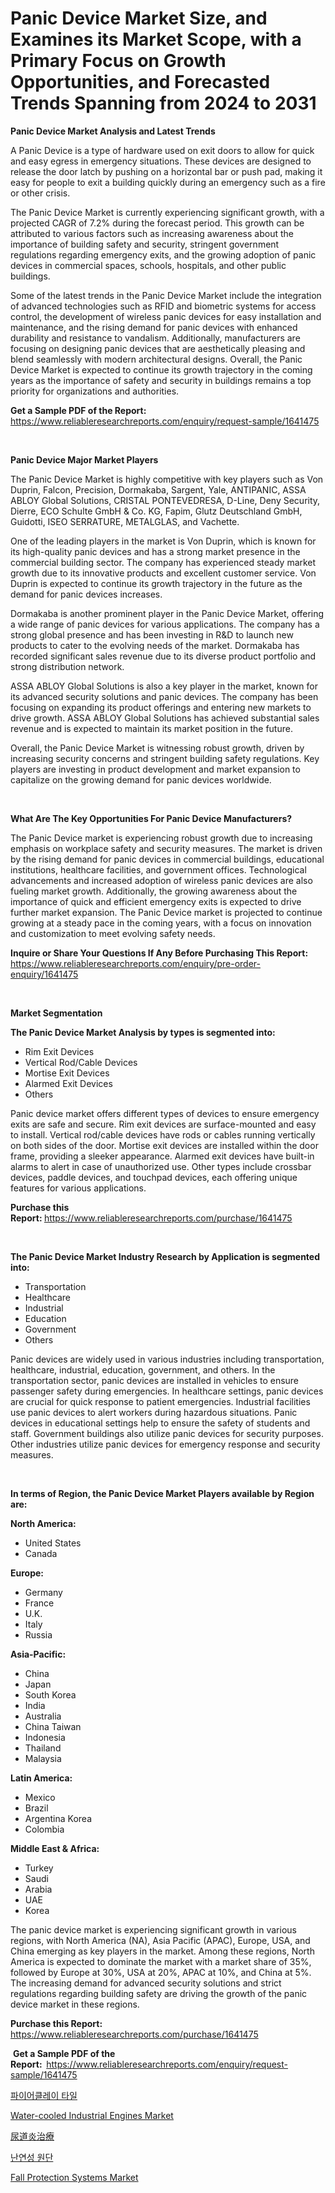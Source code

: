 <p><h1>Panic Device Market Size, and Examines its Market Scope, with a Primary Focus on Growth Opportunities, and Forecasted Trends Spanning from 2024 to 2031</h1></p><p><strong>Panic Device Market Analysis and Latest Trends</strong></p>
<p><p>A Panic Device is a type of hardware used on exit doors to allow for quick and easy egress in emergency situations. These devices are designed to release the door latch by pushing on a horizontal bar or push pad, making it easy for people to exit a building quickly during an emergency such as a fire or other crisis.</p><p>The Panic Device Market is currently experiencing significant growth, with a projected CAGR of 7.2% during the forecast period. This growth can be attributed to various factors such as increasing awareness about the importance of building safety and security, stringent government regulations regarding emergency exits, and the growing adoption of panic devices in commercial spaces, schools, hospitals, and other public buildings.</p><p>Some of the latest trends in the Panic Device Market include the integration of advanced technologies such as RFID and biometric systems for access control, the development of wireless panic devices for easy installation and maintenance, and the rising demand for panic devices with enhanced durability and resistance to vandalism. Additionally, manufacturers are focusing on designing panic devices that are aesthetically pleasing and blend seamlessly with modern architectural designs. Overall, the Panic Device Market is expected to continue its growth trajectory in the coming years as the importance of safety and security in buildings remains a top priority for organizations and authorities.</p></p>
<p><strong>Get a Sample PDF of the Report:&nbsp;</strong> <a href="https://www.reliableresearchreports.com/enquiry/request-sample/1641475">https://www.reliableresearchreports.com/enquiry/request-sample/1641475</a></p>
<p>&nbsp;</p>
<p><strong>Panic Device Major Market Players</strong></p>
<p><p>The Panic Device Market is highly competitive with key players such as Von Duprin, Falcon, Precision, Dormakaba, Sargent, Yale, ANTIPANIC, ASSA ABLOY Global Solutions, CRISTAL PONTEVEDRESA, D-Line, Deny Security, Dierre, ECO Schulte GmbH & Co. KG, Fapim, Glutz Deutschland GmbH, Guidotti, ISEO SERRATURE, METALGLAS, and Vachette.</p><p>One of the leading players in the market is Von Duprin, which is known for its high-quality panic devices and has a strong market presence in the commercial building sector. The company has experienced steady market growth due to its innovative products and excellent customer service. Von Duprin is expected to continue its growth trajectory in the future as the demand for panic devices increases.</p><p>Dormakaba is another prominent player in the Panic Device Market, offering a wide range of panic devices for various applications. The company has a strong global presence and has been investing in R&D to launch new products to cater to the evolving needs of the market. Dormakaba has recorded significant sales revenue due to its diverse product portfolio and strong distribution network.</p><p>ASSA ABLOY Global Solutions is also a key player in the market, known for its advanced security solutions and panic devices. The company has been focusing on expanding its product offerings and entering new markets to drive growth. ASSA ABLOY Global Solutions has achieved substantial sales revenue and is expected to maintain its market position in the future.</p><p>Overall, the Panic Device Market is witnessing robust growth, driven by increasing security concerns and stringent building safety regulations. Key players are investing in product development and market expansion to capitalize on the growing demand for panic devices worldwide.</p></p>
<p>&nbsp;</p>
<p><strong>What Are The Key Opportunities For Panic Device Manufacturers?</strong></p>
<p><p>The Panic Device market is experiencing robust growth due to increasing emphasis on workplace safety and security measures. The market is driven by the rising demand for panic devices in commercial buildings, educational institutions, healthcare facilities, and government offices. Technological advancements and increased adoption of wireless panic devices are also fueling market growth. Additionally, the growing awareness about the importance of quick and efficient emergency exits is expected to drive further market expansion. The Panic Device market is projected to continue growing at a steady pace in the coming years, with a focus on innovation and customization to meet evolving safety needs.</p></p>
<p><strong>Inquire or Share Your Questions If Any Before Purchasing This Report:</strong> <a href="https://www.reliableresearchreports.com/enquiry/pre-order-enquiry/1641475">https://www.reliableresearchreports.com/enquiry/pre-order-enquiry/1641475</a></p>
<p>&nbsp;</p>
<p><strong>Market Segmentation</strong></p>
<p><strong>The Panic Device Market Analysis by types is segmented into:</strong></p>
<p><ul><li>Rim Exit Devices</li><li>Vertical Rod/Cable Devices</li><li>Mortise Exit Devices</li><li>Alarmed Exit Devices</li><li>Others</li></ul></p>
<p><p>Panic device market offers different types of devices to ensure emergency exits are safe and secure. Rim exit devices are surface-mounted and easy to install. Vertical rod/cable devices have rods or cables running vertically on both sides of the door. Mortise exit devices are installed within the door frame, providing a sleeker appearance. Alarmed exit devices have built-in alarms to alert in case of unauthorized use. Other types include crossbar devices, paddle devices, and touchpad devices, each offering unique features for various applications.</p></p>
<p><strong>Purchase this Report:&nbsp;</strong><a href="https://www.reliableresearchreports.com/purchase/1641475">https://www.reliableresearchreports.com/purchase/1641475</a></p>
<p>&nbsp;</p>
<p><strong>The Panic Device Market Industry Research by Application is segmented into:</strong></p>
<p><ul><li>Transportation</li><li>Healthcare</li><li>Industrial</li><li>Education</li><li>Government</li><li>Others</li></ul></p>
<p><p>Panic devices are widely used in various industries including transportation, healthcare, industrial, education, government, and others. In the transportation sector, panic devices are installed in vehicles to ensure passenger safety during emergencies. In healthcare settings, panic devices are crucial for quick response to patient emergencies. Industrial facilities use panic devices to alert workers during hazardous situations. Panic devices in educational settings help to ensure the safety of students and staff. Government buildings also utilize panic devices for security purposes. Other industries utilize panic devices for emergency response and security measures.</p></p>
<p>&nbsp;</p>
<p><strong>In terms of Region, the Panic Device Market Players available by Region are:</strong></p>
<p>
    <p> <strong> North America: </strong>
        <ul>
            <li>United States</li>
            <li>Canada</li>
        </ul>
        </p> 
    <p> <strong> Europe: </strong>
        <ul>
            <li>Germany</li>
            <li>France</li>
            <li>U.K.</li>
            <li>Italy</li>
            <li>Russia</li>
        </ul>
        </p> 
    <p> <strong> Asia-Pacific: </strong>
        <ul>
            <li>China</li>
            <li>Japan</li>
            <li>South Korea</li>
            <li>India</li>
            <li>Australia</li>
            <li>China Taiwan</li>
            <li>Indonesia</li>
            <li>Thailand</li>
            <li>Malaysia</li>
        </ul>
        </p> 
    <p> <strong> Latin America: </strong>
        <ul>
            <li>Mexico</li>
            <li>Brazil</li>
            <li>Argentina Korea</li>
            <li>Colombia</li>
        </ul>
        </p> 
    <p> <strong> Middle East & Africa: </strong>
        <ul>
            <li>Turkey</li>
            <li>Saudi</li>
            <li>Arabia</li>
            <li>UAE</li>
            <li>Korea</li>
        </ul>
    </p>
    </p>
<p><p>The panic device market is experiencing significant growth in various regions, with North America (NA), Asia Pacific (APAC), Europe, USA, and China emerging as key players in the market. Among these regions, North America is expected to dominate the market with a market share of 35%, followed by Europe at 30%, USA at 20%, APAC at 10%, and China at 5%. The increasing demand for advanced security solutions and strict regulations regarding building safety are driving the growth of the panic device market in these regions.</p></p>
<p><strong>Purchase this Report: </strong><a href="https://www.reliableresearchreports.com/purchase/1641475">https://www.reliableresearchreports.com/purchase/1641475</a></p>
<p>&nbsp;<strong>Get a Sample PDF of the Report:&nbsp;&nbsp;</strong><a href="https://www.reliableresearchreports.com/enquiry/request-sample/1641475">https://www.reliableresearchreports.com/enquiry/request-sample/1641475</a></p>
<p><strong></strong></p>
<p><p><a href="https://github.com/lkwggful07722/Market-Research-Report-List-1/blob/main/88390175575.md">파이어클레이 타일</a></p><p><a href="https://issuu.com/reportprime-2/docs/water-cooled-industrial-engines-market-size-2030.p">Water-cooled Industrial Engines Market</a></p><p><a href="https://github.com/mathieurico66/Market-Research-Report-List-1/blob/main/42356366168.md">尿道炎治療</a></p><p><a href="https://github.com/ZacharyScthmitt4465/Market-Research-Report-List-1/blob/main/16165055576.md">난연성 원단</a></p><p><a href="https://github.com/myacatherineblakecaczo9vcsw/Market-Research-Report-List-1/blob/main/fall-protection-systems-market.md">Fall Protection Systems Market</a></p></p>